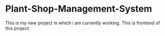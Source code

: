 # Plant-Shop-Management-System
This is my new project in which i am currently working. This is frontend of this project.
